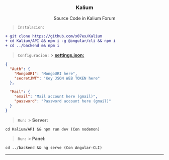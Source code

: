 <div align="center">
  <a href="https://kalium.sh">
    <img src="https://github.com/x07ex/x07ex/blob/main/assets/kalium.svg" alt="" />
  </a>
  <h3 align="center">Kalium</h3>
  <p align="center">
    Source Code in Kalium Forum 
  </p>
</div>

> `Instalacion:`

```diff
+ git clone https://github.com/x07ex/Kalium
+ cd Kalium/API && npm i -g @angular/cli && npm i
+ cd ../backend && npm i
```

> `Configuracion:` > **[settings.json:](https://github.com/x07ex/Kalium/blob/main/API/src/settings.json)**

```json
{
  "Auth": {
    "MongoURI": "MongoURI here",
    "secretJWT": "Key JSON WEB TOKEN here"
  },

  "Mail": {
    "email": "Mail account here (gmail)",
    "password": "Password account here (gmail)"
  }
}
```

> `Run:` > **Server:**

```fix
cd Kalium/API && npm run dev (Con nodemon)
```

> `Run:` > **Panel:**

```fix
cd ../backend && ng serve (Con Angular-CLI)
```

---
